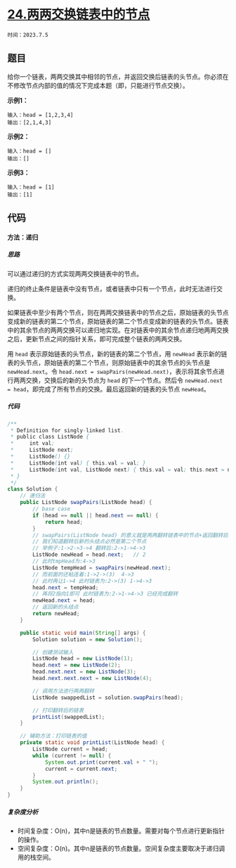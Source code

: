 # [24.两两交换链表中的节点](https://leetcode.cn/problems/swap-nodes-in-pairs/)

`时间：2023.7.5`

## 题目

给你一个链表，两两交换其中相邻的节点，并返回交换后链表的头节点。你必须在不修改节点内部的值的情况下完成本题（即，只能进行节点交换）。

**示例1：**

```
输入：head = [1,2,3,4]
输出：[2,1,4,3]
```

**示例2：**

```
输入：head = []
输出：[]
```

**示例3：**

```
输入：head = [1]
输出：[1]
```

## 代码

#### 方法：递归

##### 思路

可以通过递归的方式实现两两交换链表中的节点。

递归的终止条件是链表中没有节点，或者链表中只有一个节点，此时无法进行交换。

如果链表中至少有两个节点，则在两两交换链表中的节点之后，原始链表的头节点变成新的链表的第二个节点，原始链表的第二个节点变成新的链表的头节点。链表中的其余节点的两两交换可以递归地实现。在对链表中的其余节点递归地两两交换之后，更新节点之间的指针关系，即可完成整个链表的两两交换。

用 `head` 表示原始链表的头节点，新的链表的第二个节点，用 `newHead` 表示新的链表的头节点，原始链表的第二个节点，则原始链表中的其余节点的头节点是 `newHead.next`。令 `head.next = swapPairs(newHead.next)`，表示将其余节点进行两两交换，交换后的新的头节点为 `head` 的下一个节点。然后令 `newHead.next = head`，即完成了所有节点的交换。最后返回新的链表的头节点 `newHead`。

##### 代码

```java
/**
 * Definition for singly-linked list.
 * public class ListNode {
 *     int val;
 *     ListNode next;
 *     ListNode() {}
 *     ListNode(int val) { this.val = val; }
 *     ListNode(int val, ListNode next) { this.val = val; this.next = next; }
 * }
 */
class Solution {
    // 递归法
    public ListNode swapPairs(ListNode head) {
        // base case
        if (head == null || head.next == null) {
            return head;
        }
        // swapPairs(ListNode head) 的意义就是两两翻转链表中的节点+返回翻转后的新的头结点
        // 我们知道翻转后新的头结点必然是第二个节点
        // 举例子:1->2->3->4 翻转后:2->1->4->3
        ListNode newHead = head.next;   // 2
        // 此时tmpHead为:4->3
        ListNode tempHead = swapPairs(newHead.next);
        // 而前面的还粘连着:1->2->(3)  4->3
        // 此时再让1->4 此时链表为:2->(3) 1->4->3
        head.next = tempHead;
        // 再将2指向1即可 此时链表为:2->1->4->3 已经完成翻转
        newHead.next = head;
        // 返回新的头结点
        return newHead;
    }

    public static void main(String[] args) {
        Solution solution = new Solution();

        // 创建测试输入
        ListNode head = new ListNode(1);
        head.next = new ListNode(2);
        head.next.next = new ListNode(3);
        head.next.next.next = new ListNode(4);

        // 调用方法进行两两翻转
        ListNode swappedList = solution.swapPairs(head);

        // 打印翻转后的链表
        printList(swappedList);
    }

    // 辅助方法：打印链表的值
    private static void printList(ListNode head) {
        ListNode current = head;
        while (current != null) {
            System.out.print(current.val + " ");
            current = current.next;
        }
        System.out.println();
    }
}
```

##### 复杂度分析

- 时间复杂度：O(n)，其中n是链表的节点数量。需要对每个节点进行更新指针的操作。
- 空间复杂度：O(n)。其中n是链表的节点数量。空间复杂度主要取决于递归调用的栈空间。